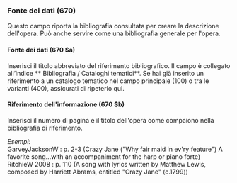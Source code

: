 ### Fonte dei dati (670)
Questo campo riporta la bibliografia consultata per creare la descrizione dell'opera. Può anche servire come una bibliografia generale per l'opera.

#### Fonte dei dati (670 $a)
Inserisci il titolo abbreviato del riferimento bibliografico. Il campo è collegato all’indice ** Bibliografia / Cataloghi tematici**. Se hai già inserito un riferimento a un catalogo tematico nel campo principale (100) o tra le varianti (400), assicurati di ripeterlo qui.

#### Riferimento dell'informazione (670 $b)
Inserisci il numero di pagina e il titolo dell'opera come compaiono nella bibliografia di riferimento.

_Esempi:_  
GarveyJacksonW : p. 2-3 (Crazy Jane ("Why fair maid in ev'ry feature") A favorite song...with an accompaniment for the harp or piano forte)  
RitchieW 2008 : p. 110 (A song with lyrics written by Matthew Lewis, composed by Harriett Abrams, entitled "Crazy Jane" (c.1799))
